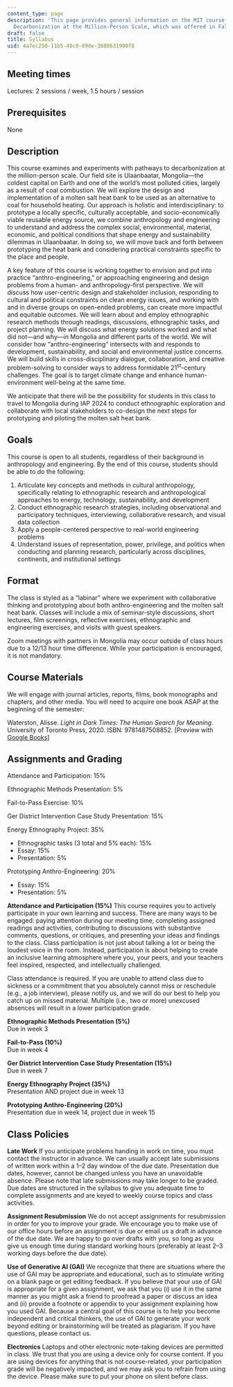 ```yaml
---
content_type: page
description: 'This page provides general information on the MIT course 21A.S01, Anthro-Engineering:
  Decarbonization at the Million-Person Scale, which was offered in Fall 2023.'
draft: false
title: Syllabus
uid: 4a7ec250-11b5-40c0-898e-3888631900f8
---
```

## Meeting times

Lectures: 2 sessions / week, 1.5 hours / session

## Prerequisites

None

## Description

This course examines and experiments with pathways to decarbonization at the million-person scale. Our field site is Ulaanbaatar, Mongolia—the coldest capital on Earth and one of the world’s most polluted cities, largely as a result of coal combustion. We will explore the design and implementation of a molten salt heat bank to be used as an alternative to coal for household heating. Our approach is holistic and interdisciplinary: to prototype a locally specific, culturally acceptable, and socio-economically viable reusable energy source, we combine anthropology and engineering to understand and address the complex social, environmental, material, economic, and political conditions that shape energy and sustainability dilemmas in Ulaanbaatar. In doing so, we will move back and forth between prototyping the heat bank and considering practical constraints specific to the place and people.

A key feature of this course is working together to envision and put into practice “anthro-engineering,” or approaching engineering and design problems from a human- and anthropology-first perspective. We will discuss how user-centric design and stakeholder inclusion, responding to cultural and political constraints on clean energy issues, and working with and in diverse groups on open-ended problems, can create more impactful and equitable outcomes. We will learn about and employ ethnographic research methods through readings, discussions, ethnographic tasks, and project planning. We will discuss what energy solutions worked and what did not—and why—in Mongolia and different parts of the world. We will consider how “anthro-engineering” intersects with and responds to development, sustainability, and social and environmental justice concerns. We will build skills in cross-disciplinary dialogue, collaboration, and creative problem-solving to consider ways to address formidable 21<sup>st</sup>\-century challenges. The goal is to target climate change and enhance human-environment well-being at the same time.

We anticipate that there will be the possibility for students in this class to travel to Mongolia during IAP 2024 to conduct ethnographic exploration and collaborate with local stakeholders to co-design the next steps for prototyping and piloting the molten salt heat bank.

## Goals

This course is open to all students, regardless of their background in anthropology and engineering. By the end of this course, students should be able to do the following:

1. Articulate key concepts and methods in cultural anthropology, specifically relating to ethnographic research and anthropological approaches to energy, technology, sustainability, and development
2. Conduct ethnographic research strategies, including observational and participatory techniques, interviewing, collaborative research, and visual data collection
3. Apply a people-centered perspective to real-world engineering problems
4. Understand issues of representation, power, privilege, and politics when conducting and planning research, particularly across disciplines, continents, and institutional settings

## Format

The class is styled as a “labinar” where we experiment with collaborative thinking and prototyping about both anthro-engineering and the molten salt heat bank. Classes will include a mix of seminar-style discussions, short lectures, film screenings, reflective exercises, ethnographic and engineering exercises, and visits with guest speakers.

Zoom meetings with partners in Mongolia may occur outside of class hours due to a 12/13 hour time difference. While your participation is encouraged, it is not mandatory. 

## Course Materials

We will engage with journal articles, reports, films, book monographs and chapters, and other media. You will need to acquire one book ASAP at the beginning of the semester: 

Waterston, Alisse. *Light in Dark Times: The Human Search for Meaning*. University of Toronto Press, 2020. ISBN: 9781487508852. \[Preview with [Google Books](https://www.google.com/books/edition/Light_in_Dark_Times/zRABEAAAQBAJ?hl=en&gbpv=1&dq=light+in+Dark+Times:+The+Human+Search+for+Meaning&printsec=frontcover)\] 

## Assignments and Grading

Attendance and Participation: 15%

Ethnographic Methods Presentation: 5%

Fail-to-Pass Exercise: 10%

Ger District Intervention Case Study Presentation: 15%

Energy Ethnography Project: 35%

- Ethnographic tasks (3 total and 5% each): 15%
- Essay: 15%
- Presentation: 5%

Prototyping Anthro-Engineering: 20%

- Essay: 15%
- Presentation: 5%

**Attendance and Participation (15%)** This course requires you to actively participate in your own learning and success. There are many ways to be engaged: paying attention during our meeting time, completing assigned readings and activities, contributing to discussions with substantive comments, questions, or critiques, and presenting your ideas and findings to the class. Class participation is not just about talking a lot or being the loudest voice in the room. Instead, participation is about helping to create an inclusive learning atmosphere where you, your peers, and your teachers feel inspired, respected, and intellectually challenged.

Class attendance is required. If you are unable to attend class due to sickness or a commitment that you absolutely cannot miss or reschedule (e.g., a job interview), please notify us, and we will do our best to help you catch up on missed material. Multiple (i.e., two or more) unexcused absences will result in a lower participation grade.

**Ethnographic Methods Presentation (5%)**    
Due in week 3

**Fail-to-Pass (10%)**    
Due in week 4

**Ger District Intervention Case Study Presentation (15%)**    
Due in week 7

**Energy Ethnography Project (35%)**    
Presentation AND project due in week 13

**Prototyping Anthro-Engineering (20%)**    
Presentation due in week 14, project due in week 15

## Class Policies 

**Late Work** If you anticipate problems handing in work on time, you must contact the instructor in advance. We can usually accept late submissions of written work within a 1–2 day window of the due date. Presentation due dates, however, cannot be changed unless you have an unavoidable absence. Please note that late submissions may take longer to be graded. Due dates are structured in the syllabus to give you adequate time to complete assignments and are keyed to weekly course topics and class activities.

**Assignment Resubmission** We do not accept assignments for resubmission in order for you to improve your grade. We encourage you to make use of our office hours before an assignment is due or email us a draft in advance of the due date. We are happy to go over drafts with you, so long as you give us enough time during standard working hours (preferably at least 2–3 working days before the due date).

**Use of Generative AI (GAI)** We recognize that there are situations where the use of GAI may be appropriate and educational, such as to stimulate writing on a blank page or get editing feedback. If you believe that your use of GAI is appropriate for a given assignment, we ask that you (i) use it in the same manner as you might ask a friend to proofread a paper or discuss an idea and (ii) provide a footnote or appendix to your assignment explaining how you used GAI. Because a central goal of this course is to help you become independent and critical thinkers, the use of GAI to generate your work beyond editing or brainstorming will be treated as plagiarism. If you have questions, please contact us.

**Electronics** Laptops and other electronic note-taking devices are permitted in class. We trust that you are using a device only for course content. If you are using devices for anything that is not course-related, your participation grade will be negatively impacted, and we may ask you to refrain from using the device. Please make sure to put your phone on silent before class.